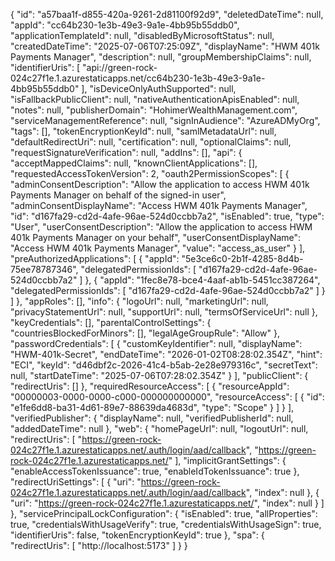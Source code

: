 {
	"id": "a57baa1f-d855-420a-9261-2d81100f92d9",
	"deletedDateTime": null,
	"appId": "cc64b230-1e3b-49e3-9a1e-4bb95b55ddb0",
	"applicationTemplateId": null,
	"disabledByMicrosoftStatus": null,
	"createdDateTime": "2025-07-06T07:25:09Z",
	"displayName": "HWM 401k Payments Manager",
	"description": null,
	"groupMembershipClaims": null,
	"identifierUris": [
		"api://green-rock-024c27f1e.1.azurestaticapps.net/cc64b230-1e3b-49e3-9a1e-4bb95b55ddb0"
	],
	"isDeviceOnlyAuthSupported": null,
	"isFallbackPublicClient": null,
	"nativeAuthenticationApisEnabled": null,
	"notes": null,
	"publisherDomain": "HohimerWealthManagement.com",
	"serviceManagementReference": null,
	"signInAudience": "AzureADMyOrg",
	"tags": [],
	"tokenEncryptionKeyId": null,
	"samlMetadataUrl": null,
	"defaultRedirectUri": null,
	"certification": null,
	"optionalClaims": null,
	"requestSignatureVerification": null,
	"addIns": [],
	"api": {
		"acceptMappedClaims": null,
		"knownClientApplications": [],
		"requestedAccessTokenVersion": 2,
		"oauth2PermissionScopes": [
			{
				"adminConsentDescription": "Allow the application to access HWM 401k Payments Manager on behalf of the signed-in user",
				"adminConsentDisplayName": "Access HWM 401k Payments Manager",
				"id": "d167fa29-cd2d-4afe-96ae-524d0ccbb7a2",
				"isEnabled": true,
				"type": "User",
				"userConsentDescription": "Allow the application to access HWM 401k Payments Manager on your behalf",
				"userConsentDisplayName": "Access HWM 401k Payments Manager",
				"value": "access_as_user"
			}
		],
		"preAuthorizedApplications": [
			{
				"appId": "5e3ce6c0-2b1f-4285-8d4b-75ee78787346",
				"delegatedPermissionIds": [
					"d167fa29-cd2d-4afe-96ae-524d0ccbb7a2"
				]
			},
			{
				"appId": "1fec8e78-bce4-4aaf-ab1b-5451cc387264",
				"delegatedPermissionIds": [
					"d167fa29-cd2d-4afe-96ae-524d0ccbb7a2"
				]
			}
		]
	},
	"appRoles": [],
	"info": {
		"logoUrl": null,
		"marketingUrl": null,
		"privacyStatementUrl": null,
		"supportUrl": null,
		"termsOfServiceUrl": null
	},
	"keyCredentials": [],
	"parentalControlSettings": {
		"countriesBlockedForMinors": [],
		"legalAgeGroupRule": "Allow"
	},
	"passwordCredentials": [
		{
			"customKeyIdentifier": null,
			"displayName": "HWM-401k-Secret",
			"endDateTime": "2026-01-02T08:28:02.354Z",
			"hint": "ECI",
			"keyId": "d46dbf2c-2026-41c4-b5ab-2e28e979316c",
			"secretText": null,
			"startDateTime": "2025-07-06T07:28:02.354Z"
		}
	],
	"publicClient": {
		"redirectUris": []
	},
	"requiredResourceAccess": [
		{
			"resourceAppId": "00000003-0000-0000-c000-000000000000",
			"resourceAccess": [
				{
					"id": "e1fe6dd8-ba31-4d61-89e7-88639da4683d",
					"type": "Scope"
				}
			]
		}
	],
	"verifiedPublisher": {
		"displayName": null,
		"verifiedPublisherId": null,
		"addedDateTime": null
	},
	"web": {
		"homePageUrl": null,
		"logoutUrl": null,
		"redirectUris": [
			"https://green-rock-024c27f1e.1.azurestaticapps.net/.auth/login/aad/callback",
			"https://green-rock-024c27f1e.1.azurestaticapps.net/"
		],
		"implicitGrantSettings": {
			"enableAccessTokenIssuance": true,
			"enableIdTokenIssuance": true
		},
		"redirectUriSettings": [
			{
				"uri": "https://green-rock-024c27f1e.1.azurestaticapps.net/.auth/login/aad/callback",
				"index": null
			},
			{
				"uri": "https://green-rock-024c27f1e.1.azurestaticapps.net/",
				"index": null
			}
		]
	},
	"servicePrincipalLockConfiguration": {
		"isEnabled": true,
		"allProperties": true,
		"credentialsWithUsageVerify": true,
		"credentialsWithUsageSign": true,
		"identifierUris": false,
		"tokenEncryptionKeyId": true
	},
	"spa": {
		"redirectUris": [
			"http://localhost:5173"
		]
	}
}
